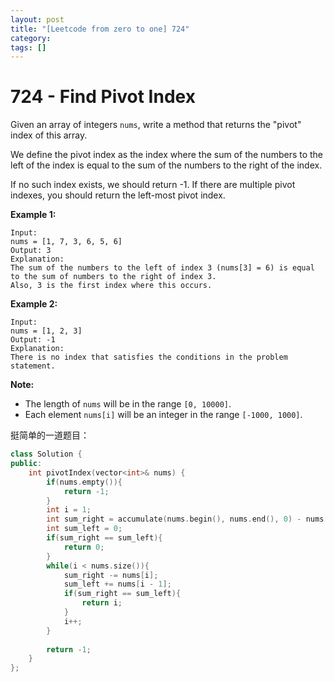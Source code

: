 ```yaml
---
layout: post
title: "[Leetcode from zero to one] 724"
category: 
tags: []
---
```


# 724 - Find Pivot Index

Given an array of integers `nums`, write a method that returns the "pivot" index of this array.

We define the pivot index as the index where the sum of the numbers to the left of the index is equal to the sum of the numbers to the right of the index.

If no such index exists, we should return -1. If there are multiple pivot indexes, you should return the left-most pivot index.

**Example 1:**

```
Input: 
nums = [1, 7, 3, 6, 5, 6]
Output: 3
Explanation: 
The sum of the numbers to the left of index 3 (nums[3] = 6) is equal to the sum of numbers to the right of index 3.
Also, 3 is the first index where this occurs.
```

 

**Example 2:**

```
Input: 
nums = [1, 2, 3]
Output: -1
Explanation: 
There is no index that satisfies the conditions in the problem statement.
```

 

**Note:**

- The length of `nums` will be in the range `[0, 10000]`.
- Each element `nums[i]` will be an integer in the range `[-1000, 1000]`.

挺简单的一道题目：

```c++
class Solution {
public:
    int pivotIndex(vector<int>& nums) {
        if(nums.empty()){
            return -1;
        }
        int i = 1;
        int sum_right = accumulate(nums.begin(), nums.end(), 0) - nums[0];
        int sum_left = 0;
        if(sum_right == sum_left){
            return 0;
        }
        while(i < nums.size()){
            sum_right -= nums[i];
            sum_left += nums[i - 1];
            if(sum_right == sum_left){
                return i;
            }
            i++;
        }
        
        return -1;
    }
};
```

